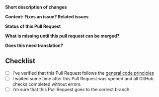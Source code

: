 <!-- Thank you for working on Jamulus and opening a Pull Request! Please fill the following to make the review process straight forward -->

**Short description of changes**
<!-- Explain what your PR does -->

**Context: Fixes an issue? Related issues**
<!-- If this fixes an issue, please write Fixes: <issue number here>; if not, please give your PR a context (e.g. by linking an issue or pull request from the jamulus repository). -->

**Status of this Pull Request**
<!-- This might be edited by maintainers. -->
<!-- Proof of concept (not to be merged soon); Working implementation; ... -->

**What is missing until this pull request can be merged?**
<!-- Does it still need more testing; ... -->


**Does this need translation?**

<!-- Does your pull request need translation? If you type "YES", please open a pull request to the next-release branch, otherwise to release. Usually, Pull Requests to release are only for typos in a specific language or if you changed something for every language -->


## Checklist
<!-- Please tick the check boxes when done by replacing the space by an x, e.g. [x]. -->
- [ ] I've verified that this Pull Request follows the [general code principles](https://github.com/jamulussoftware/jamulus/blob/master/CONTRIBUTING.md#jamulus-projectsource-code-general-principles)
- [ ] I waited some time after this Pull Request was opened and all GitHub checks completed without errors. <!-- GitHub doesn't run these checks for new contributors automatically. -->
- [ ] I'm sure that this Pull Request goes to the correct branch
